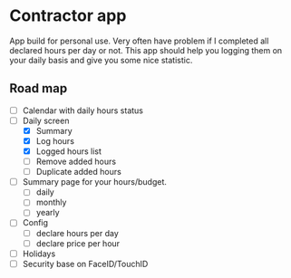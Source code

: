 # Contractor app

App build for personal use. Very often have problem if I completed all declared hours per day or not. This app should help you logging them on your daily basis and give you some nice statistic.

## Road map

- [ ] Calendar with daily hours status
- [ ] Daily screen
    - [x] Summary
    - [x] Log hours
    - [x] Logged hours list
    - [ ] Remove added hours
    - [ ] Duplicate added hours
- [ ] Summary page for your hours/budget.
    - [ ] daily
    - [ ] monthly
    - [ ] yearly
- [ ] Config 
    - [ ] declare hours per day
    - [ ] declare price per hour
- [ ] Holidays
- [ ] Security base on FaceID/TouchID
